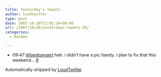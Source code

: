 ```yaml
---
title: Yesterday’s Tweets
author: loudtwitter
type: post
date: 2007-10-28T11:02:34+00:00
url: /2007/10/28/yesterdays-tweets-20/
categories:
  - Random

---
```

  * _09:47_ @[benbangert][1] heh. i didn&#8217;t have a pic handy. i plan to fix that this weekend&#8230; [#][2]

Automatically shipped by [LoudTwitter][3]

 [1]: http://twitter.com/benbangert
 [2]: http://twitter.com/dangoor/statuses/368132362
 [3]: http://www.loudtwitter.com